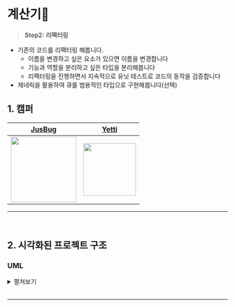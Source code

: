 # 계산기🤖

> **Step2: 리팩터링**
- 기존의 코드를 리팩터링 해봅니다.
    - 이름을 변경하고 싶은 요소가 있으면 이름을 변경합니다
    - 기능과 역할을 분리하고 싶은 타입을 분리해봅니다
    - 리팩터링을 진행하면서 지속적으로 유닛 테스트로 코드의 동작을 검증합니다
- 제네릭을 활용하여 큐를 범용적인 타입으로 구현해봅니다(선택)

## 1. 캠퍼

| [JusBug](https://github.com/JusBug) | [Yetti]() |
| :---: | :---: |
| <Img src="https://github.com/JusBug/ios-juice-maker/assets/109963294/53a73571-41d9-4914-a917-d8ea099be948" width="150"/> | <img src="https://hackmd.io/_uploads/B1I0iwo42.jpg" width="120"/>


- - -

</br>

## 2. 시각화된 프로젝트 구조

### UML

<details>
<summary>펼쳐보기</summary>
<a href="https://ibb.co/FbctNKb"><img src="https://i.ibb.co/ccRdM1c/Calculator-UML.png" alt="Calculator-UML" border="0"></a><br /><a target='_blank' href='https://imgbb.com/'></a><br />
    
</details>

</br>

- - -
